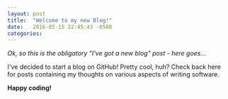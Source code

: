 ```yaml
---
layout: post
title:  "Welcome to my new Blog!"
date:   2016-05-15 22:45:43 -0500
categories: 
---
```


_Ok, so this is the obligatory "I've got a new blog" post - here goes..._

I've decided to start a blog on GitHub! Pretty cool, huh? Check back
here for posts containing my thoughts on various aspects of writing
software.

__Happy coding!__